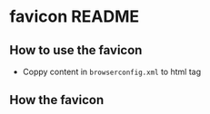 # favicon README

## How to use the favicon

- Coppy content in `browserconfig.xml` to html <head></head> tag

## How the favicon